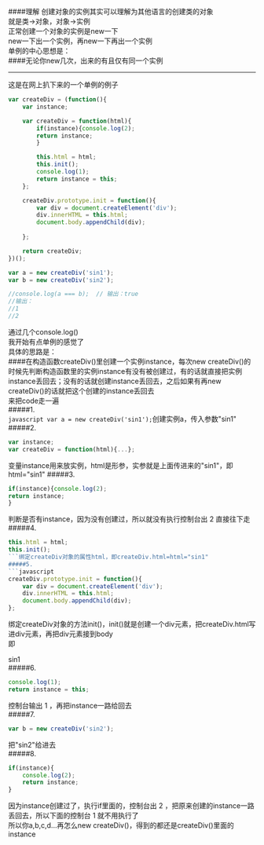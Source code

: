 ####理解
创建对象的实例其实可以理解为其他语言的创建类的对象  
就是类->对象，对象->实例  
正常创建一个对象的实例是new一下  
new一下出一个实例，再new一下再出一个实例  
单例的中心思想是：  
####无论你new几次，出来的有且仅有同一个实例  
****
这是在网上扒下来的一个单例的例子
```javascript
var createDiv = (function(){
	var instance;

	var createDiv = function(html){
		if(instance){console.log(2);
		return instance;
		}

		this.html = html;
		this.init();
		console.log(1);
		return instance = this;
	};

	createDiv.prototype.init = function(){
		var div = document.createElement('div');
		div.innerHTML = this.html;
		document.body.appendChild(div);
		
	};

	return createDiv;
})();

var a = new createDiv('sin1');
var b = new createDiv('sin2');

//console.log(a === b);  // 输出：true
//输出：
//1
//2
```
通过几个console.log()  
我开始有点单例的感觉了  
具体的思路是：  
####在构造函数createDiv()里创建一个实例instance，每次new createDiv()的时候先判断构造函数里的实例instance有没有被创建过，有的话就直接把实例instance丢回去；没有的话就创建instance丢回去，之后如果有再new createDiv()的话就把这个创建的instance丢回去  
来把code走一遍  
#####1.  
```javascript var a = new createDiv('sin1');```创建实例a，传入参数"sin1"  
#####2.
```javascript
var instance;
var createDiv = function(html){...};
```  
变量instance用来放实例，html是形参，实参就是上面传进来的"sin1"，即html="sin1"
#####3.  
```javascript  
if(instance){console.log(2);  
return instance;  
}
```  
判断是否有instance，因为没有创建过，所以就没有执行控制台出 2 直接往下走  
#####4.
```javascript
this.html = html;
this.init();
```绑定createDiv对象的属性html，即createDiv.html=html="sin1"
#####5.
```javascript
createDiv.prototype.init = function(){
	var div = document.createElement('div');
	div.innerHTML = this.html;
	document.body.appendChild(div);
};
```  
绑定createDiv对象的方法init()，init()就是创建一个div元素，把createDiv.html写进div元素，再把div元素接到body  
即<body><div>sin1</div></body>
#####6.  
```javascript
console.log(1);
return instance = this;
```  
控制台输出 1 ，再把instance一路给回去  
#####7.  
```javascript
var b = new createDiv('sin2');
```  
把"sin2"给进去  
#####8.
```javascript
if(instance){
	console.log(2);
	return instance;
}
```  
因为instance创建过了，执行if里面的，控制台出 2 ，把原来创建的instance一路丢回去，所以下面的控制台 1 就不用执行了  
所以你a,b,c,d...再怎么new createDiv()，得到的都还是createDiv()里面的instance
